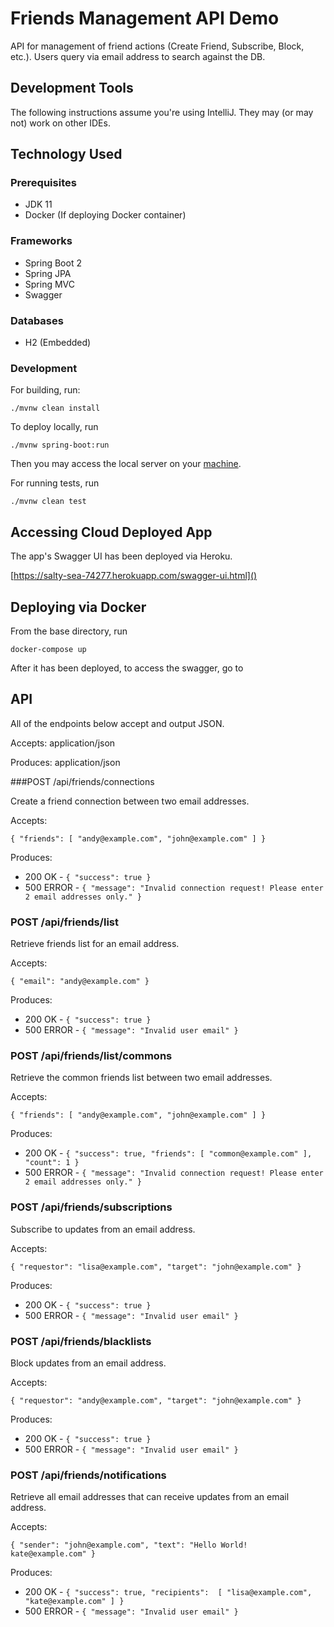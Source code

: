 # Friends Management API Demo

API for management of friend actions (Create Friend, Subscribe, Block, etc.). Users query via email address to search against the DB.

## Development Tools

The following instructions assume you're using IntelliJ. They may (or may not) work on other IDEs.

## Technology Used

### Prerequisites

* JDK 11
* Docker (If deploying Docker container)

### Frameworks

* Spring Boot 2
* Spring JPA
* Spring MVC
* Swagger

### Databases

* H2 (Embedded)

### Development

For building, run:

``./mvnw clean install``

To deploy locally, run

``./mvnw spring-boot:run``

Then you may access the local server on your [machine](http://localhost:8080/swagger-ui.html).

For running tests, run

``./mvnw clean test``


## Accessing Cloud Deployed App

The app's Swagger UI has been deployed via Heroku.

[https://salty-sea-74277.herokuapp.com/swagger-ui.html]()

## Deploying via Docker

From the base directory, run

``docker-compose up``

After it has been deployed, to access the swagger, go to

[test]: http://localhost:8080/swagger-ui.html

## API
All of the endpoints below accept and output JSON.

Accepts: application/json

Produces: application/json

###POST /api/friends/connections

Create a friend connection between two email addresses.

Accepts:

``{
    "friends":
       [
          "andy@example.com",
          "john@example.com"
       ]
}``

Produces:

* 200 OK - `{ "success": true }`
* 500 ERROR - `{ "message": "Invalid connection request! Please enter 2 email addresses only." }`

### POST /api/friends/list

Retrieve friends list for an email address.

Accepts:

``{ "email": "andy@example.com" }``

Produces:

* 200 OK - `{ "success": true }`
* 500 ERROR - `{ "message": "Invalid user email" }`


### POST /api/friends/list/commons

Retrieve the common friends list between two email addresses.

Accepts:

``{
    "friends":
       [
          "andy@example.com",
          "john@example.com"
       ]
}``

Produces:

* 200 OK - `{ "success": true, "friends": [ "common@example.com" ], "count": 1 }`
* 500 ERROR - `{ "message": "Invalid connection request! Please enter 2 email addresses only." }`

### POST /api/friends/subscriptions

Subscribe to updates from an email address.

Accepts:

``{ "requestor": "lisa@example.com", "target": "john@example.com" }``

Produces:

* 200 OK - `{ "success": true }`
* 500 ERROR - `{ "message": "Invalid user email" }`

### POST /api/friends/blacklists

Block updates from an email address.

Accepts:

``{ "requestor": "andy@example.com", "target": "john@example.com" }``

Produces:

* 200 OK - `{ "success": true }`
* 500 ERROR - `{ "message": "Invalid user email" }`

### POST /api/friends/notifications

Retrieve all email addresses that can receive updates from an email address.

Accepts:

``{
   "sender": "john@example.com",
   "text": "Hello World! kate@example.com"
}``

Produces:

* 200 OK - `{
 "success": true,
 "recipients": 
 [
   "lisa@example.com",
   "kate@example.com"
 ]
 }`
* 500 ERROR - `{ "message": "Invalid user email" }`

